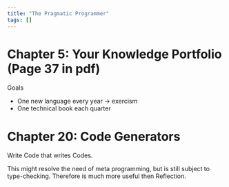 ```yaml
---
title: "The Pragmatic Programmer"
tags: []
---
```

# Chapter 5: Your Knowledge Portfolio (Page 37 in pdf)

Goals

* One new language every year -> exercism
* One technical book each quarter

# Chapter 20: Code Generators

Write Code that writes Codes.

This might resolve the need of meta programming, but is still subject to type-checking. Therefore is much more useful then Reflection.